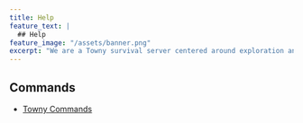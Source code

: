 ```yaml
---
title: Help
feature_text: |
  ## Help
feature_image: "/assets/banner.png"
excerpt: "We are a Towny survival server centered around exploration and discovery. We have custom dungeons and all original builds! Come join us and find some treasure!"
---
```


## Commands
- [Towny Commands](https://dndmc.net/TownyCommands/)
